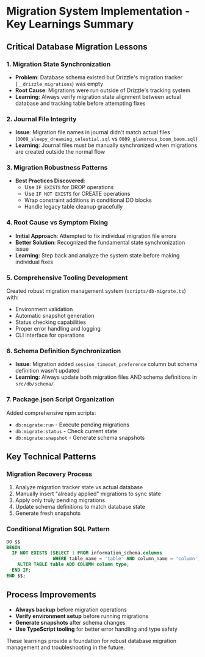 # Migration System Implementation - Key Learnings Summary

## Critical Database Migration Lessons

### 1. **Migration State Synchronization**
- **Problem**: Database schema existed but Drizzle's migration tracker (`__drizzle_migrations`) was empty
- **Root Cause**: Migrations were run outside of Drizzle's tracking system
- **Learning**: Always verify migration state alignment between actual database and tracking table before attempting fixes

### 2. **Journal File Integrity**
- **Issue**: Migration file names in journal didn't match actual files (`0009_sleepy_dreaming_celestial.sql` vs `0009_glamorous_boom_boom.sql`)
- **Learning**: Journal files must be manually synchronized when migrations are created outside the normal flow

### 3. **Migration Robustness Patterns**
- **Best Practices Discovered**:
  - Use `IF EXISTS` for DROP operations
  - Use `IF NOT EXISTS` for CREATE operations  
  - Wrap constraint additions in conditional DO blocks
  - Handle legacy table cleanup gracefully

### 4. **Root Cause vs Symptom Fixing**
- **Initial Approach**: Attempted to fix individual migration file errors
- **Better Solution**: Recognized the fundamental state synchronization issue
- **Learning**: Step back and analyze the system state before making individual fixes

### 5. **Comprehensive Tooling Development**
Created robust migration management system (`scripts/db-migrate.ts`) with:
- Environment validation
- Automatic snapshot generation
- Status checking capabilities
- Proper error handling and logging
- CLI interface for operations

### 6. **Schema Definition Synchronization**
- **Issue**: Migration added `session_timeout_preference` column but schema definition wasn't updated
- **Learning**: Always update both migration files AND schema definitions in `src/db/schema/`

### 7. **Package.json Script Organization**
Added comprehensive npm scripts:
- `db:migrate:run` - Execute pending migrations
- `db:migrate:status` - Check current state
- `db:migrate:snapshot` - Generate schema snapshots

## Key Technical Patterns

### Migration Recovery Process
1. Analyze migration tracker state vs actual database
2. Manually insert "already applied" migrations to sync state
3. Apply only truly pending migrations
4. Update schema definitions to match database state
5. Generate fresh snapshots

### Conditional Migration SQL Pattern
```sql
DO $$ 
BEGIN 
  IF NOT EXISTS (SELECT 1 FROM information_schema.columns 
                 WHERE table_name = 'table' AND column_name = 'column') THEN
    ALTER TABLE table ADD COLUMN column type;
  END IF;
END $$;
```

## Process Improvements
- **Always backup** before migration operations
- **Verify environment setup** before running migrations
- **Generate snapshots** after schema changes
- **Use TypeScript tooling** for better error handling and type safety

These learnings provide a foundation for robust database migration management and troubleshooting in the future.